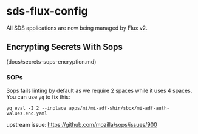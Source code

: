 # sds-flux-config

All SDS applications are now being managed by Flux v2.

## Encrypting Secrets With Sops

(docs/secrets-sops-encryption.md)


### SOPs

Sops fails linting by default as we require 2 spaces while it uses 4 spaces.
You can use `yq` to fix this:

```
yq eval -I 2 --inplace apps/mi/mi-adf-shir/sbox/mi-adf-auth-values.enc.yaml
```

upstream issue: https://github.com/mozilla/sops/issues/900
